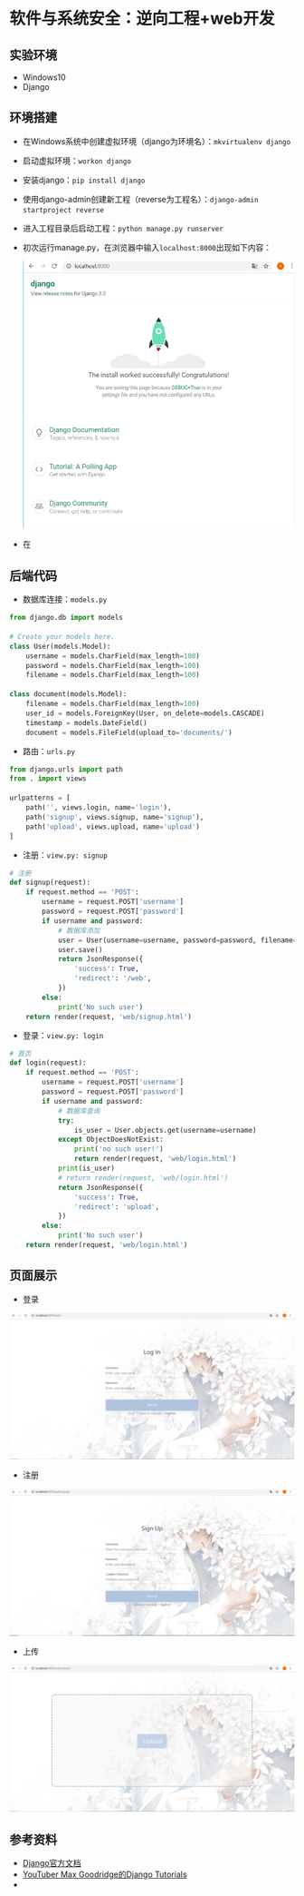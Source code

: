 # 软件与系统安全：逆向工程+web开发

## 实验环境

- Windows10
- Django

## 环境搭建

- 在Windows系统中创建虚拟环境（django为环境名）：`mkvirtualenv django`

- 启动虚拟环境：`workon django`

- 安装django：`pip install django`

- 使用django-admin创建新工程（reverse为工程名）：`django-admin startproject reverse`

- 进入工程目录后启动工程：`python manage.py runserver`

- 初次运行manage.py，在浏览器中输入`localhost:8000`出现如下内容：

  ![](images/firstrun.png)

- 在

## 后端代码

- 数据库连接：`models.py`

```python
from django.db import models

# Create your models here.
class User(models.Model):
    username = models.CharField(max_length=100)
    password = models.CharField(max_length=100)
    filename = models.CharField(max_length=100)

class document(models.Model):
    filename = models.CharField(max_length=100)
    user_id = models.ForeignKey(User, on_delete=models.CASCADE)
    timestamp = models.DateField()
    document = models.FileField(upload_to='documents/')
```

- 路由：`urls.py`

```python
from django.urls import path
from . import views

urlpatterns = [
    path('', views.login, name='login'),
    path('signup', views.signup, name='signup'),
    path('upload', views.upload, name='upload')
]
```

- 注册：`view.py: signup`

```python
# 注册
def signup(request):
    if request.method == 'POST':
        username = request.POST['username']
        password = request.POST['password']
        if username and password:
            # 数据库添加
            user = User(username=username, password=password, filename='')
            user.save()
            return JsonResponse({
                'success': True,
                'redirect': '/web',
            })
        else:
            print('No such user')
    return render(request, 'web/signup.html')
```

- 登录：`view.py: login`

```python
# 首页
def login(request):
    if request.method == 'POST':
        username = request.POST['username']
        password = request.POST['password']
        if username and password:
            # 数据库查询
            try:
                is_user = User.objects.get(username=username)
            except ObjectDoesNotExist:
                print('no such user!')
                return render(request, 'web/login.html')
            print(is_user)
            # return render(request, 'web/login.html')
            return JsonResponse({
                'success': True,
                'redirect': 'upload',
            })
        else:
            print('No such user')
    return render(request, 'web/login.html')
```



## 页面展示

- 登录

![](images/login.png)

- 注册

![](images/signup.png)

- 上传

![](images/upload.png)



## 参考资料

- [Django官方文档](https://docs.djangoproject.com/zh-hans/2.2/)
- [YouTuber Max Goodridge的Django Tutorials](https://www.youtube.com/playlist?list=PLw02n0FEB3E3VSHjyYMcFadtQORvl1Ssj)
- 